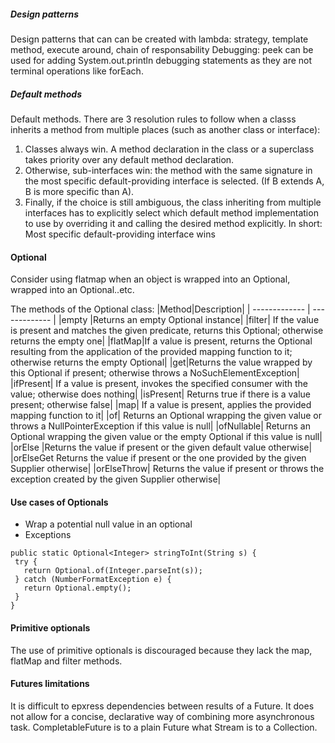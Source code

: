 ##### Design patterns
Design patterns that can can be created with lambda: strategy, template method, execute around, chain of responsability
Debugging: peek can be used for adding System.out.println debugging statements as they are not terminal operations like forEach.

##### Default methods
Default methods. There are 3 resolution rules to follow when a classs inherits a method from multiple places (such as another class or interface):
1. Classes always win. A method declaration in the class or a superclass takes priority over any default method declaration.
2. Otherwise, sub-interfaces win: the method with the same signature in the most specific default-providing interface is selected. (If B extends A, B is more specific than A).
3. Finally, if the choice is still ambiguous, the class inheriting from multiple interfaces has to explicitly select which default method implementation to use by overriding it and calling the desired method explicitly.
In short: Most specific default-providing interface wins

#### Optional
Consider using flatmap when an object is wrapped into an Optional, wrapped into an Optional..etc.

The methods of the Optional class:
|Method|Description|
| ------------- | ------------- |
|empty |Returns an empty Optional instance|
|filter| If the value is present and matches the given predicate, returns this Optional; otherwise returns the empty one|
|flatMap|If a value is present, returns the Optional resulting from the application of the provided mapping function to it; otherwise returns the empty Optional|
|get|Returns the value wrapped by this Optional if present; otherwise throws a NoSuchElementException|
|ifPresent| If a value is present, invokes the specified consumer with the value; otherwise does nothing|
|isPresent| Returns true if there is a value present; otherwise false|
|map| If a value is present, applies the provided mapping function to it|
|of| Returns an Optional wrapping the given value or throws a NullPointerException if this value is null|
|ofNullable| Returns an Optional wrapping the given value or the empty Optional if this value is null|
|orElse |Returns the value if present or the given default value otherwise|
|orElseGet Returns the value if present or the one provided by the given Supplier otherwise|
|orElseThrow| Returns the value if present or throws the exception created by the given Supplier otherwise|

#### Use cases of Optionals
 * Wrap a potential null value in an optional
 * Exceptions
 ```
 public static Optional<Integer> stringToInt(String s) {
  try {
    return Optional.of(Integer.parseInt(s));
  } catch (NumberFormatException e) {
    return Optional.empty();
  }
 }
 ```

#### Primitive optionals
The use of primitive optionals is discouraged because they lack the map, flatMap and filter methods.

#### Futures limitations
It is difficult to epxress dependencies between results of a Future. It does not allow for a concise, declarative way of combining more asynchronous task.
CompletableFuture is to a plain Future what Stream is to a Collection.


